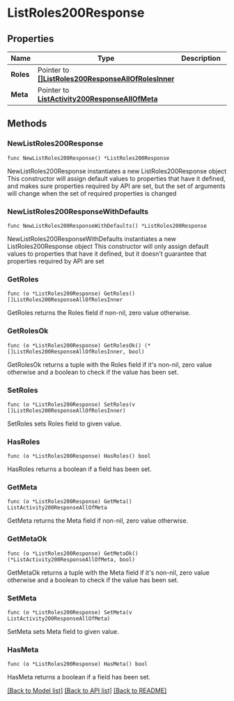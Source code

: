 # ListRoles200Response

## Properties

Name | Type | Description | Notes
------------ | ------------- | ------------- | -------------
**Roles** | Pointer to [**[]ListRoles200ResponseAllOfRolesInner**](ListRoles200ResponseAllOfRolesInner.md) |  | [optional] 
**Meta** | Pointer to [**ListActivity200ResponseAllOfMeta**](ListActivity200ResponseAllOfMeta.md) |  | [optional] 

## Methods

### NewListRoles200Response

`func NewListRoles200Response() *ListRoles200Response`

NewListRoles200Response instantiates a new ListRoles200Response object
This constructor will assign default values to properties that have it defined,
and makes sure properties required by API are set, but the set of arguments
will change when the set of required properties is changed

### NewListRoles200ResponseWithDefaults

`func NewListRoles200ResponseWithDefaults() *ListRoles200Response`

NewListRoles200ResponseWithDefaults instantiates a new ListRoles200Response object
This constructor will only assign default values to properties that have it defined,
but it doesn't guarantee that properties required by API are set

### GetRoles

`func (o *ListRoles200Response) GetRoles() []ListRoles200ResponseAllOfRolesInner`

GetRoles returns the Roles field if non-nil, zero value otherwise.

### GetRolesOk

`func (o *ListRoles200Response) GetRolesOk() (*[]ListRoles200ResponseAllOfRolesInner, bool)`

GetRolesOk returns a tuple with the Roles field if it's non-nil, zero value otherwise
and a boolean to check if the value has been set.

### SetRoles

`func (o *ListRoles200Response) SetRoles(v []ListRoles200ResponseAllOfRolesInner)`

SetRoles sets Roles field to given value.

### HasRoles

`func (o *ListRoles200Response) HasRoles() bool`

HasRoles returns a boolean if a field has been set.

### GetMeta

`func (o *ListRoles200Response) GetMeta() ListActivity200ResponseAllOfMeta`

GetMeta returns the Meta field if non-nil, zero value otherwise.

### GetMetaOk

`func (o *ListRoles200Response) GetMetaOk() (*ListActivity200ResponseAllOfMeta, bool)`

GetMetaOk returns a tuple with the Meta field if it's non-nil, zero value otherwise
and a boolean to check if the value has been set.

### SetMeta

`func (o *ListRoles200Response) SetMeta(v ListActivity200ResponseAllOfMeta)`

SetMeta sets Meta field to given value.

### HasMeta

`func (o *ListRoles200Response) HasMeta() bool`

HasMeta returns a boolean if a field has been set.


[[Back to Model list]](../README.md#documentation-for-models) [[Back to API list]](../README.md#documentation-for-api-endpoints) [[Back to README]](../README.md)


